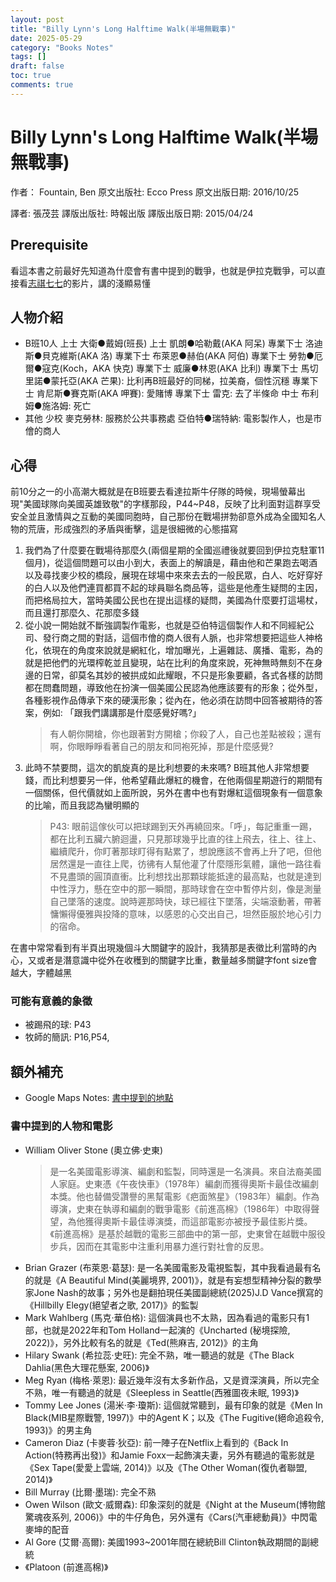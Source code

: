 ```yaml
---
layout: post
title: "Billy Lynn's Long Halftime Walk(半場無戰事)"
date: 2025-05-29
category: "Books Notes"
tags: []
draft: false
toc: true
comments: true
---
```


# Billy Lynn's Long Halftime Walk(半場無戰事)
作者： Fountain, Ben
原文出版社: Ecco Press
原文出版日期: 2016/10/25

譯者: 張茂芸
譯版出版社: 時報出版
譯版出版日期: 2015/04/24

<!-- more -->

## Prerequisite
看這本書之前最好先知道為什麼會有書中提到的戰爭，也就是伊拉克戰爭，可以直接看[志祺七七](https://youtu.be/TZXZEmn1nKE?si=qZOKKQa5IZEU3tdf)的影片，講的淺顯易懂

## 人物介紹
* B班10人
    上士 大衛●戴姆(班長)
    上士 凱朗●哈勒戴(AKA 阿呆)
    專業下士 洛迪斯●貝克維斯(AKA 洛)
    專業下士 布萊恩●赫伯(AKA 阿伯)
    專業下士 勞勃●厄爾●寇克(Koch，AKA 快克)
    專業下士 威廉●林恩(AKA 比利)
    專業下士 馬切里諾●蒙托亞(AKA 芒果): 比利再B班最好的同梯，拉美裔，個性沉穩
    專業下士 肯尼斯●賽克斯(AKA 呷賽): 愛賭博
    專業下士 雷克: 去了半條命
    中士 布利姆●施洛姆: 死亡
* 其他
    少校 麥克勞林: 服務於公共事務處
    亞伯特●瑞特納: 電影製作人，也是市儈的商人

## 心得
前10分之一的小高潮大概就是在B班要去看達拉斯牛仔隊的時候，現場螢幕出現"美國球隊向美國英雄致敬"的字樣那段，P44~P48，反映了比利面對這群享受安全並且激情與之互動的美國同胞時，自己那份在戰場拼勃卻意外成為全國知名人物的荒唐，形成強烈的矛盾與衝擊，這是很細微的心態描寫
1. 我們為了什麼要在戰場待那麼久(兩個星期的全國巡禮後就要回到伊拉克駐軍11個月)，從這個問題可以由小到大，表面上的解讀是，藉由他和芒果跑去喝酒以及尋找麥少校的橋段，展現在球場中來來去去的一般民眾，白人、吃好穿好的白人以及他們連買都買不起的球員聯名商品等，這些是他產生疑問的主因，而把格局拉大，當時美國公民也在提出這樣的疑問，美國為什麼要打這場杖，而且還打那麼久、花那麼多錢
2. 從小說一開始就不斷強調製作電影，也就是亞伯特這個製作人和不同經紀公司、發行商之間的對話，這個市儈的商人很有人脈，也非常想要把這些人神格化，依現在的角度來說就是網紅化，增加曝光，上遍雜誌、廣播、電影，為的就是把他們的光環榨乾並且變現，站在比利的角度來說，死神無時無刻不在身邊的日常，卻莫名其妙的被拱成如此耀眼，不只是形象要顧，各式各樣的訪問都在問蠢問題，導致他在扮演一個美國公民認為他應該要有的形象；從外型，各種影視作品傳承下來的硬漢形象；從內在，他必須在訪問中回答被期待的答案，例如: 「跟我們講講那是什麼感覺好嗎?」
	> 有人朝你開槍，你也跟著對方開槍；你殺了人，自己也差點被殺；還有啊，你眼睜睜看著自己的朋友和同袍死掉，那是什麼感覺?
3. 此時不禁要問，這次的凱旋真的是比利想要的未來嗎?
	B班其他人非常想要錢，而比利想要另一伴，他希望藉此爆紅的機會，在他兩個星期遊行的期間有一個關係，但代價就如上面所說，另外在書中也有對爆紅這個現象有一個意象的比喻，而且我認為蠻明顯的
	> P43: 眼前這傢伙可以把球踢到天外再繞回來。「呼」，每記重重一踢，都在比利五臟六腑迴盪，只見那球幾乎比直的往上飛去，往上、往上、繼續爬升，你盯著那球盯得有點累了，想說應該不會再上升了吧，但他居然還是一直往上爬，彷彿有人幫他灌了什麼隱形氣體，讓他一路往看不見盡頭的圓頂直衝。比利想找出那顆球能抵達的最高點，也就是達到中性浮力，懸在空中的那一瞬間，那時球會在空中暫停片刻，像是測量自己墜落的速度。說時遲那時快，球已經往下墜落，尖端滾動著，帶著慵懶得優雅與投降的意味，以感恩的心交出自己，坦然臣服於地心引力的宿命。

在書中常常看到有半頁出現幾個斗大關鍵字的設計，我猜那是表徵比利當時的內心，又或者是潛意識中從外在收穫到的關鍵字比重，數量越多關鍵字font size會越大，字體越黑

### 可能有意義的象徵
* 被踢飛的球: P43
* 牧師的簡訊: P16,P54,

## 額外補充
* Google Maps Notes: [書中提到的地點](https://maps.app.goo.gl/TiNBE4MxYHvLhc9o8)

### 書中提到的人物和電影
* William Oliver Stone (奧立佛·史東)
	> 是一名美國電影導演、編劇和監製，同時還是一名演員。來自法裔美國人家庭。史東憑《午夜快車》（1978年）編劇而獲得奧斯卡最佳改編劇本獎。他也替備受讚譽的黑幫電影《疤面煞星》（1983年）編劇。作為導演，史東在執導和編劇的戰爭電影《前進高棉》（1986年）中取得聲望，為他獲得奧斯卡最佳導演獎，而這部電影亦被授予最佳影片獎。《前進高棉》是基於越戰的電影三部曲中的第一部，史東曾在越戰中服役步兵，因而在其電影中注重利用暴力進行對社會的反思。
* Brian Grazer (布萊恩·葛瑟): 是一名美國電影及電視監製，其中我看過最有名的就是《A Beautiful Mind(美麗境界, 2001)》，就是有妄想型精神分裂的數學家Jone Nash的故事；另外也是翻拍現任美國副總統(2025)J.D Vance撰寫的《Hillbilly Elegy(絕望者之歌, 2017)》的監製
* Mark Wahlberg (馬克·華伯格): 這個演員也不太熟，因為看過的電影只有1部，也就是2022年和Tom Holland一起演的《Uncharted (秘境探險, 2022)》，另外比較有名的就是《Ted(熊麻吉, 2012)》的主角
* Hilary Swank (希拉蕊·史旺): 完全不熟，唯一聽過的就是《The Black Dahlia(黑色大理花懸案, 2006)》
* Meg Ryan (梅格·萊恩): 最近幾年沒有太多新作品，又是資深演員，所以完全不熟，唯一有聽過的就是《Sleepless in Seattle(西雅圖夜未眠, 1993)》
* Tommy Lee Jones (湯米·李·瓊斯): 這個就常聽到，最有印象的就是《Men In Black(MIB星際戰警, 1997)》中的Agent K；以及《The Fugitive(絕命追殺令, 1993)》的男主角
* Cameron Diaz (卡麥蓉·狄亞): 前一陣子在Netflix上看到的《Back In Action(特務再出發)》和Jamie Foxx一起飾演夫妻，另外有聽過的電影就是《Sex Tape(愛愛上雲端, 2014)》以及《The Other Woman(復仇者聯盟, 2014)》
* Bill Murray (比爾·墨瑞): 完全不熟
* Owen Wilson (歐文·威爾森): 印象深刻的就是《Night at the Museum(博物館驚魂夜系列, 2006)》中的牛仔角色，另外還有《Cars(汽車總動員)》中閃電麥坤的配音
* Al Gore (艾爾·高爾): 美國1993~2001年間在總統Bill Clinton執政期間的副總統
* 《Platoon (前進高棉)》